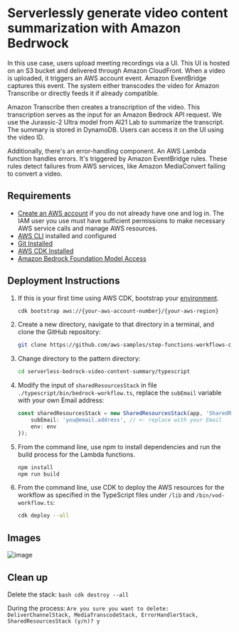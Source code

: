 # Serverlessly generate video content summarization with Amazon Bedrwock

In this use case, users upload meeting recordings via a UI. This UI is hosted on an S3 bucket and delivered through Amazon CloudFront. When a video is uploaded, it triggers an AWS account event. Amazon EventBridge captures this event. The system either transcodes the video for Amazon Transcribe or directly feeds it if already compatible.

Amazon Transcribe then creates a transcription of the video. This transcription serves as the input for an Amazon Bedrock API request. We use the Jurassic-2 Ultra model from AI21 Lab to summarize the transcript. The summary is stored in DynamoDB. Users can access it on the UI using the video ID.

Additionally, there's an error-handling component. An AWS Lambda function handles errors. It's triggered by Amazon EventBridge rules. These rules detect failures from AWS services, like Amazon MediaConvert failing to convert a video.


## Requirements

* [Create an AWS account](https://portal.aws.amazon.com/gp/aws/developer/registration/index.html) if you do not already have one and log in. The IAM user you use must have sufficient permissions to make necessary AWS service calls and manage AWS resources.
* [AWS CLI](https://docs.aws.amazon.com/cli/latest/userguide/install-cliv2.html) installed and configured
* [Git Installed](https://git-scm.com/book/en/v2/Getting-Started-Installing-Git)
* [AWS CDK Installed](https://docs.aws.amazon.com/cdk/v2/guide/getting_started.html#getting_started_install)
* [Amazon Bedrock Foundation Model Access](https://docs.aws.amazon.com/bedrock/latest/userguide/model-access.html)


## Deployment Instructions

1. If this is your first time using AWS CDK, bootstrap your [environment](https://docs.aws.amazon.com/cdk/v2/guide/getting_started.html#getting_started_bootstrap).

    ```bash
    cdk bootstrap aws://{your-aws-account-number}/{your-aws-region}
    ```

2. Create a new directory, navigate to that directory in a terminal, and clone the GitHub repository:

    ```bash
    git clone https://github.com/aws-samples/step-functions-workflows-collection.git
    ```

3. Change directory to the pattern directory:

    ```bash
    cd serverless-bedrock-video-content-summary/typescript
    ```

4. Modify the input of `sharedResourcesStack` in file `./typescript/bin/bedrock-workflow.ts`, replace the `subEmail` variable with your own Email address:
    ```typescript
    const sharedResourcesStack = new SharedResourcesStack(app, 'SharedResourcesStack', {
        subEmail: 'you@email.address', // <- replace with your Email
        env: env
    });
    ```

5. From the command line, use npm to install dependencies and run the build process for the Lambda functions.

    ```bash
    npm install
    npm run build
    ```

6. From the command line, use CDK to deploy the AWS resources for the workflow as specified in the TypeScript files under `/lib` and `/bin/vod-workflow.ts`:

    ```bash
    cdk deploy --all
    ```


## Images
![image](./image/bedrock-transcribe-workflow.png)

## Clean up
Delete the stack: 
    ```bash
    cdk destroy --all 
    ```

During the process: 
    ```
    Are you sure you want to delete: DeliverChannelStack, MediaTranscodeStack, ErrorHandlerStack, SharedResourcesStack (y/n)? y
    ```